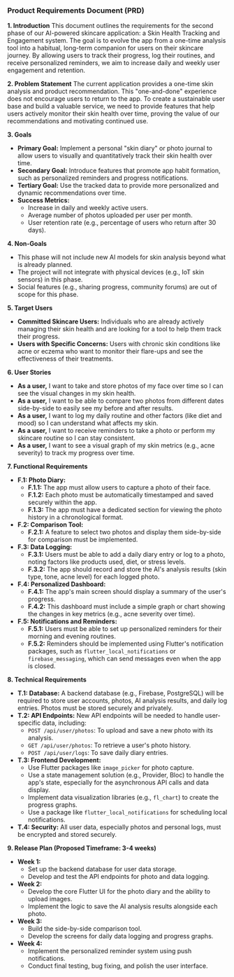 ### Product Requirements Document (PRD)

**1. Introduction**
This document outlines the requirements for the second phase of our AI-powered skincare application: a Skin Health Tracking and Engagement system. The goal is to evolve the app from a one-time analysis tool into a habitual, long-term companion for users on their skincare journey. By allowing users to track their progress, log their routines, and receive personalized reminders, we aim to increase daily and weekly user engagement and retention.

**2. Problem Statement**
The current application provides a one-time skin analysis and product recommendation. This "one-and-done" experience does not encourage users to return to the app. To create a sustainable user base and build a valuable service, we need to provide features that help users actively monitor their skin health over time, proving the value of our recommendations and motivating continued use.

**3. Goals**
* **Primary Goal:** Implement a personal "skin diary" or photo journal to allow users to visually and quantitatively track their skin health over time.
* **Secondary Goal:** Introduce features that promote app habit formation, such as personalized reminders and progress notifications.
* **Tertiary Goal:** Use the tracked data to provide more personalized and dynamic recommendations over time.
* **Success Metrics:**
    * Increase in daily and weekly active users.
    * Average number of photos uploaded per user per month.
    * User retention rate (e.g., percentage of users who return after 30 days).

**4. Non-Goals**
* This phase will not include new AI models for skin analysis beyond what is already planned.
* The project will not integrate with physical devices (e.g., IoT skin sensors) in this phase.
* Social features (e.g., sharing progress, community forums) are out of scope for this phase.

**5. Target Users**
* **Committed Skincare Users:** Individuals who are already actively managing their skin health and are looking for a tool to help them track their progress.
* **Users with Specific Concerns:** Users with chronic skin conditions like acne or eczema who want to monitor their flare-ups and see the effectiveness of their treatments.

**6. User Stories**
* **As a user,** I want to take and store photos of my face over time so I can see the visual changes in my skin health.
* **As a user,** I want to be able to compare two photos from different dates side-by-side to easily see my before and after results.
* **As a user,** I want to log my daily routine and other factors (like diet and mood) so I can understand what affects my skin.
* **As a user,** I want to receive reminders to take a photo or perform my skincare routine so I can stay consistent.
* **As a user,** I want to see a visual graph of my skin metrics (e.g., acne severity) to track my progress over time.

**7. Functional Requirements**
* **F.1: Photo Diary:**
    * **F.1.1:** The app must allow users to capture a photo of their face.
    * **F.1.2:** Each photo must be automatically timestamped and saved securely within the app.
    * **F.1.3:** The app must have a dedicated section for viewing the photo history in a chronological format.
* **F.2: Comparison Tool:**
    * **F.2.1:** A feature to select two photos and display them side-by-side for comparison must be implemented.
* **F.3: Data Logging:**
    * **F.3.1:** Users must be able to add a daily diary entry or log to a photo, noting factors like products used, diet, or stress levels.
    * **F.3.2:** The app should record and store the AI's analysis results (skin type, tone, acne level) for each logged photo.
* **F.4: Personalized Dashboard:**
    * **F.4.1:** The app's main screen should display a summary of the user's progress.
    * **F.4.2:** This dashboard must include a simple graph or chart showing the changes in key metrics (e.g., acne severity over time).
* **F.5: Notifications and Reminders:**
    * **F.5.1:** Users must be able to set up personalized reminders for their morning and evening routines.
    * **F.5.2:** Reminders should be implemented using Flutter's notification packages, such as `flutter_local_notifications` or `firebase_messaging`, which can send messages even when the app is closed.

**8. Technical Requirements**
* **T.1: Database:** A backend database (e.g., Firebase, PostgreSQL) will be required to store user accounts, photos, AI analysis results, and daily log entries. Photos must be stored securely and privately.
* **T.2: API Endpoints:** New API endpoints will be needed to handle user-specific data, including:
    * `POST /api/user/photos`: To upload and save a new photo with its analysis.
    * `GET /api/user/photos`: To retrieve a user's photo history.
    * `POST /api/user/logs`: To save daily diary entries.
* **T.3: Frontend Development:**
    * Use Flutter packages like `image_picker` for photo capture.
    * Use a state management solution (e.g., Provider, Bloc) to handle the app's state, especially for the asynchronous API calls and data display.
    * Implement data visualization libraries (e.g., `fl_chart`) to create the progress graphs.
    * Use a package like `flutter_local_notifications` for scheduling local notifications.
* **T.4: Security:** All user data, especially photos and personal logs, must be encrypted and stored securely.

**9. Release Plan (Proposed Timeframe: 3-4 weeks)**
* **Week 1:**
    * Set up the backend database for user data storage.
    * Develop and test the API endpoints for photo and data logging.
* **Week 2:**
    * Develop the core Flutter UI for the photo diary and the ability to upload images.
    * Implement the logic to save the AI analysis results alongside each photo.
* **Week 3:**
    * Build the side-by-side comparison tool.
    * Develop the screens for daily data logging and progress graphs.
* **Week 4:**
    * Implement the personalized reminder system using push notifications.
    * Conduct final testing, bug fixing, and polish the user interface.
